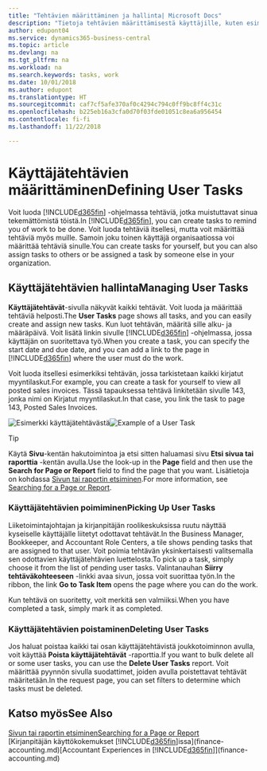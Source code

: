 ```yaml
---
title: "Tehtävien määrittäminen ja hallinta| Microsoft Docs"
description: "Tietoja tehtävien määrittämisestä käyttäjille, kuten esimerkiksi kirjanpitäjälle, Business Central -sovelluksessa"
author: edupont04
ms.service: dynamics365-business-central
ms.topic: article
ms.devlang: na
ms.tgt_pltfrm: na
ms.workload: na
ms.search.keywords: tasks, work
ms.date: 10/01/2018
ms.author: edupont
ms.translationtype: HT
ms.sourcegitcommit: caf7cf5afe370af0c4294c794c0ff9bc8ff4c31c
ms.openlocfilehash: b225eb16a3cfa0d70f03fde01051c8ea6a956454
ms.contentlocale: fi-fi
ms.lasthandoff: 11/22/2018

---
```

# <a name="defining-user-tasks"></a><span data-ttu-id="4aeca-103">Käyttäjätehtävien määrittäminen</span><span class="sxs-lookup"><span data-stu-id="4aeca-103">Defining User Tasks</span></span>
<span data-ttu-id="4aeca-104">Voit luoda [!INCLUDE[d365fin](includes/d365fin_md.md)] -ohjelmassa tehtäviä, jotka muistuttavat sinua tekemättömistä töistä.</span><span class="sxs-lookup"><span data-stu-id="4aeca-104">In [!INCLUDE[d365fin](includes/d365fin_md.md)], you can create tasks to remind you of work to be done.</span></span> <span data-ttu-id="4aeca-105">Voit luoda tehtäviä itsellesi, mutta voit määrittää tehtäviä myös muille. Samoin joku toinen käyttäjä organisaatiossa voi määrittää tehtäviä sinulle.</span><span class="sxs-lookup"><span data-stu-id="4aeca-105">You can create tasks for yourself, but you can also assign tasks to others or be assigned a task by someone else in your organization.</span></span>  

## <a name="managing-user-tasks"></a><span data-ttu-id="4aeca-106">Käyttäjätehtävien hallinta</span><span class="sxs-lookup"><span data-stu-id="4aeca-106">Managing User Tasks</span></span>
<span data-ttu-id="4aeca-107">**Käyttäjätehtävät**-sivulla näkyvät kaikki tehtävät. Voit luoda ja määrittää tehtäviä helposti.</span><span class="sxs-lookup"><span data-stu-id="4aeca-107">The **User Tasks** page shows all tasks, and you can easily create and assign new tasks.</span></span> <span data-ttu-id="4aeca-108">Kun luot tehtävän, määritä sille alku- ja määräpäivä. Voit lisätä linkin sivulle [!INCLUDE[d365fin](includes/d365fin_md.md)] -ohjelmassa, jossa käyttäjän on suoritettava työ.</span><span class="sxs-lookup"><span data-stu-id="4aeca-108">When you create a task, you can specify the start date and due date, and you can add a link to the page in [!INCLUDE[d365fin](includes/d365fin_md.md)] where the user must do the work.</span></span>  

<span data-ttu-id="4aeca-109">Voit luoda itsellesi esimerkiksi tehtävän, jossa tarkistetaan kaikki kirjatut myyntilaskut.</span><span class="sxs-lookup"><span data-stu-id="4aeca-109">For example, you can create a task for yourself to view all posted sales invoices.</span></span> <span data-ttu-id="4aeca-110">Tässä tapauksessa tehtävä linkitetään sivulle 143, jonka nimi on Kirjatut myyntilaskut.</span><span class="sxs-lookup"><span data-stu-id="4aeca-110">In that case, you link the task to page 143, Posted Sales Invoices.</span></span>  

<span data-ttu-id="4aeca-111">![Esimerkki käyttäjätehtävästä](media/across-user-tasks/sample-user-task.png "Esimerkki käyttäjätehtävästä")</span><span class="sxs-lookup"><span data-stu-id="4aeca-111">![Example of a User Task](media/across-user-tasks/sample-user-task.png "Example of a user task")</span></span>

> [!TIP]  
>  <span data-ttu-id="4aeca-112">Käytä **Sivu**-kentän hakutoimintoa ja etsi sitten haluamasi sivu **Etsi sivua tai raporttia** -kentän avulla.</span><span class="sxs-lookup"><span data-stu-id="4aeca-112">Use the look-up in the **Page** field and then use the **Search for Page or Report** field to find the page that you want.</span></span> <span data-ttu-id="4aeca-113">Lisätietoja on kohdassa [Sivun tai raportin etsiminen](ui-search.md).</span><span class="sxs-lookup"><span data-stu-id="4aeca-113">For more information, see [Searching for a Page or Report](ui-search.md).</span></span>  

### <a name="picking-up-user-tasks"></a><span data-ttu-id="4aeca-114">Käyttäjätehtävien poimiminen</span><span class="sxs-lookup"><span data-stu-id="4aeca-114">Picking Up User Tasks</span></span>
<span data-ttu-id="4aeca-115">Liiketoimintajohtajan ja kirjanpitäjän roolikeskuksissa ruutu näyttää kyseiselle käyttäjälle liitetyt odottavat tehtävät.</span><span class="sxs-lookup"><span data-stu-id="4aeca-115">In the Business Manager, Bookkeeper, and Accountant Role Centers, a tile shows pending tasks that are assigned to that user.</span></span> <span data-ttu-id="4aeca-116">Voit poimia tehtävän yksinkertaisesti valitsemalla sen odottavien käyttäjätehtävien luettelosta.</span><span class="sxs-lookup"><span data-stu-id="4aeca-116">To pick up a task, simply choose it from the list of pending user tasks.</span></span> <span data-ttu-id="4aeca-117">Valintanauhan **Siirry tehtäväkohteeseen** -linkki avaa sivun, jossa voit suorittaa työn.</span><span class="sxs-lookup"><span data-stu-id="4aeca-117">In the ribbon, the link **Go to Task Item** opens the page where you can do the work.</span></span>  

<span data-ttu-id="4aeca-118">Kun tehtävä on suoritetty, voit merkitä sen valmiiksi.</span><span class="sxs-lookup"><span data-stu-id="4aeca-118">When you have completed a task, simply mark it as completed.</span></span>  

### <a name="deleting-user-tasks"></a><span data-ttu-id="4aeca-119">Käyttäjätehtävien poistaminen</span><span class="sxs-lookup"><span data-stu-id="4aeca-119">Deleting User Tasks</span></span>
<span data-ttu-id="4aeca-120">Jos haluat poistaa kaikki tai osan käyttäjätehtävistä joukkotoiminnon avulla, voit käyttää **Poista käyttäjätehtävät** -raporttia.</span><span class="sxs-lookup"><span data-stu-id="4aeca-120">If you want to bulk delete all or some user tasks, you can use the **Delete User Tasks** report.</span></span> <span data-ttu-id="4aeca-121">Voit määrittää pyynnön sivulla suodattimet, joiden avulla poistettavat tehtävät määritetään.</span><span class="sxs-lookup"><span data-stu-id="4aeca-121">In the request page, you can set filters to determine which tasks must be deleted.</span></span>  

## <a name="see-also"></a><span data-ttu-id="4aeca-122">Katso myös</span><span class="sxs-lookup"><span data-stu-id="4aeca-122">See Also</span></span>
[<span data-ttu-id="4aeca-123">Sivun tai raportin etsiminen</span><span class="sxs-lookup"><span data-stu-id="4aeca-123">Searching for a Page or Report</span></span>](ui-search.md)  
<span data-ttu-id="4aeca-124">[Kirjanpitäjän käyttökokemukset [!INCLUDE[d365fin](includes/d365fin_md.md)]issa](finance-accounting.md)</span><span class="sxs-lookup"><span data-stu-id="4aeca-124">[Accountant Experiences in [!INCLUDE[d365fin](includes/d365fin_md.md)]](finance-accounting.md)</span></span>  

